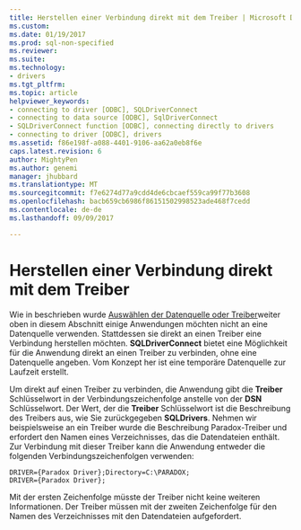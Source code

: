 ```yaml
---
title: Herstellen einer Verbindung direkt mit dem Treiber | Microsoft Docs
ms.custom: 
ms.date: 01/19/2017
ms.prod: sql-non-specified
ms.reviewer: 
ms.suite: 
ms.technology:
- drivers
ms.tgt_pltfrm: 
ms.topic: article
helpviewer_keywords:
- connecting to driver [ODBC], SQLDriverConnect
- connecting to data source [ODBC], SqlDriverConnect
- SQLDriverConnect function [ODBC], connecting directly to drivers
- connecting to driver [ODBC], drivers
ms.assetid: f86e198f-a088-4401-9106-aa62a0eb8f6e
caps.latest.revision: 6
author: MightyPen
ms.author: genemi
manager: jhubbard
ms.translationtype: MT
ms.sourcegitcommit: f7e6274d77a9cdd4de6cbcaef559ca99f77b3608
ms.openlocfilehash: bacb659cb6986f86151502998523ade468f7cedd
ms.contentlocale: de-de
ms.lasthandoff: 09/09/2017

---
```

# <a name="connecting-directly-to-drivers"></a>Herstellen einer Verbindung direkt mit dem Treiber
Wie in beschrieben wurde [Auswählen der Datenquelle oder Treiber](../../../odbc/reference/develop-app/choosing-a-data-source-or-driver.md)weiter oben in diesem Abschnitt einige Anwendungen möchten nicht an eine Datenquelle verwenden. Stattdessen sie direkt an einen Treiber eine Verbindung herstellen möchten. **SQLDriverConnect** bietet eine Möglichkeit für die Anwendung direkt an einen Treiber zu verbinden, ohne eine Datenquelle angeben. Vom Konzept her ist eine temporäre Datenquelle zur Laufzeit erstellt.  
  
 Um direkt auf einen Treiber zu verbinden, die Anwendung gibt die **Treiber** Schlüsselwort in der Verbindungszeichenfolge anstelle von der **DSN** Schlüsselwort. Der Wert, der die **Treiber** Schlüsselwort ist die Beschreibung des Treibers aus, wie Sie zurückgegeben **SQLDrivers**. Nehmen wir beispielsweise an ein Treiber wurde die Beschreibung Paradox-Treiber und erfordert den Namen eines Verzeichnisses, das die Datendateien enthält. Zur Verbindung mit dieser Treiber kann die Anwendung entweder die folgenden Verbindungszeichenfolgen verwenden:  
  
```  
DRIVER={Paradox Driver};Directory=C:\PARADOX;  
DRIVER={Paradox Driver};  
```  
  
 Mit der ersten Zeichenfolge müsste der Treiber nicht keine weiteren Informationen. Der Treiber müssen mit der zweiten Zeichenfolge für den Namen des Verzeichnisses mit den Datendateien aufgefordert.
